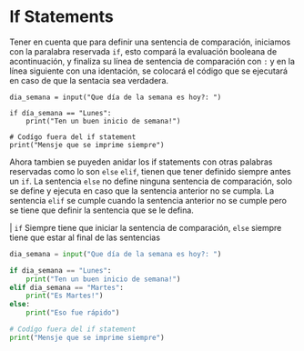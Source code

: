 # If Statements

Tener en cuenta que para definir una sentencia de comparación, iniciamos con la paralabra reservada `if`, esto compará la evaluación booleana de acontinuación, y finaliza su línea de sentencia de comparación con `:` y en la línea siguiente con una identación, se colocará el código que se ejecutará en caso de que la sentacia sea verdadera.

```
dia_semana = input("Que día de la semana es hoy?: ")

if día_semana == "Lunes":
    print("Ten un buen inicio de semana!")

# Codígo fuera del if statement
print("Mensje que se imprime siempre")
```

Ahora tambien se puyeden anidar los if statements con otras palabras reservadas como lo son `else` `elif`, tienen que tener definido siempre antes un `if`.
La sentencia `else` no define ninguna sentencia de comparación, solo se define y ejecuta en caso que la sentencia anterior no se cumpla.
La sentencia `elif` se cumple cuando la sentencia anterior no se cumple pero se tiene que definir la sentencia que se le defina.

| `if` Siempre tiene que iniciar la sentencia de comparación, `else` siempre tiene que estar al final de las sentencias

```python
dia_semana = input("Que día de la semana es hoy?: ")

if dia_semana == "Lunes":
    print("Ten un buen inicio de semana!")
elif dia_semana == "Martes":
    print("Es Martes!")
else:
    print("Eso fue rápido")

# Codígo fuera del if statement
print("Mensje que se imprime siempre")
```